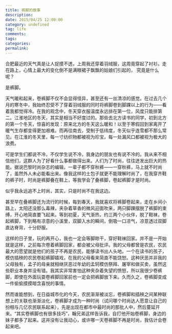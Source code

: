 ```yaml
---
title: 裤脚的故事
description:
date: 2015/04/25 12:00:00
category: undefined
tag: life
comments:
tags:
categories:
permalink:
---
```



合肥最近的天气真是让人捉摸不透，上周我还穿着羽绒服，这周竟穿起了衬衫。走在路上，心情上最大的变化倒不是满眼裙子飘飘的姑娘们引起的， 究竟是什么呢？

是裤脚。

<!--more-->

天气暖和起来，卷裤脚不仅不会显得怪异，甚至还有一丝清凉的感觉。在过去几个月的寒冬中，我始终忍受不了穿着羽绒服的同时将裤脚卷到脚踝以上的行为——看着我都觉得冷。在我的观念中，冬天穿衣服温度永远排在第一位，风度只能排第二。江淮地区的冬天，其实是相当不好度过的。那些去北方读书的同学，初到北方的第一个冬天，惊喜的发现：原来北方的冬天这么暖和！以至于寒假回到家离开了暖气生存都变得更加艰难。而再往南去，受制于低纬度，冬天似乎连雪都不那么常见。在江淮的冬天里，每一寸纺织物都被视为珍宝，每一处漏风口都被视为极大的浪费。

可是学生们都说不冷，不仅学生说不冷，我身边的朋友也有说不冷的。我从来不相信他们，这群人为了好看什么事都做得出来。人们为了时尚，往往迸发出巨大的热能。据说巴黎时尚杂志的编辑，一辈子都不穿秋裤——一穿秋裤，马上就不时尚了，虽然外人未必能看出来。像我这样的土包子就更不能理解时尚了，在我穿齐鞋的裤子时，时尚是裤脚叠在鞋上，等我学会了叠裤脚，卷起裤脚才是时尚。

似乎我永远追不上时尚，其实，只是时尚不在我这边。

甚至早在叠裤脚还为流行的时候，每到春天，我就喜欢将裤脚卷起来，走在乡间小路上，太阳还没那么毒辣，夹杂着草香的微风迎面吹来，两只脚踝摆脱了裤脚的束缚，开心地简直要飞起来。等到初夏，天气渐热，约三两个小伙伴，脱了鞋袜，卷起裤脚，下到略有凉意的小溪里，双脚入水的瞬间，倒吸一口凉气，凉意透过双脚直达脊背，十分舒服。

这样的日子里，玩的再开心，我也一定会等脚晾干，穿好鞋袜回家。并不是一开始就是这样，之前每次卷着裤脚回家，都会被父母批评。我的父母都曾是农民，农民最大的愿望就是他们的孩子不再是农民，能够读书出人头地。一个在读书的孩子，模仿插秧的农民卷起裤脚嬉戏，在我的父母看来简直不能饶恕。这种厌恶并非我的父母独有，孟子的母亲就相继厌恶过年幼的孟轲模仿祭拜、屠宰和做买卖，虽然这些职业本身并没有错。我其实非常害怕这种夹杂着失望的愤怒，所以我很少卷裤脚，即使在外面玩耍卷裤脚回家前也一定会把裤脚放下来。久而久之，卷裤脚变成一件偷偷摸摸暗含喜悦的事情。

然而谁能想到，在日益城市化的今天，农民渐渐被淡忘，卷裤脚和插秧之间某种联想上的关联也渐渐淡化，卷裤脚才成为一种时尚（试问哪个时尚达人愿意让自己的扮相与几亿农民联系起来），先是出现在都市中最时尚的那批人中，然后蔓延开来。“其实卷裤脚也有很多技巧”，翰兄弟这样告诉我，自打他开始卷裤脚，身边的妹子都多了起来。这并没有让我动心，或许哪一天卷裤脚不再是时尚，我估计会卷起来吧。
